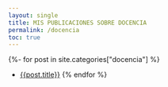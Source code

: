 ```yaml
---
layout: single
title: MIS PUBLICACIONES SOBRE DOCENCIA
permalink: /docencia
toc: true
---
```


{%- for post in site.categories["docencia"]  %}
* [{{post.title}}]({{post.url}})
{% endfor %}